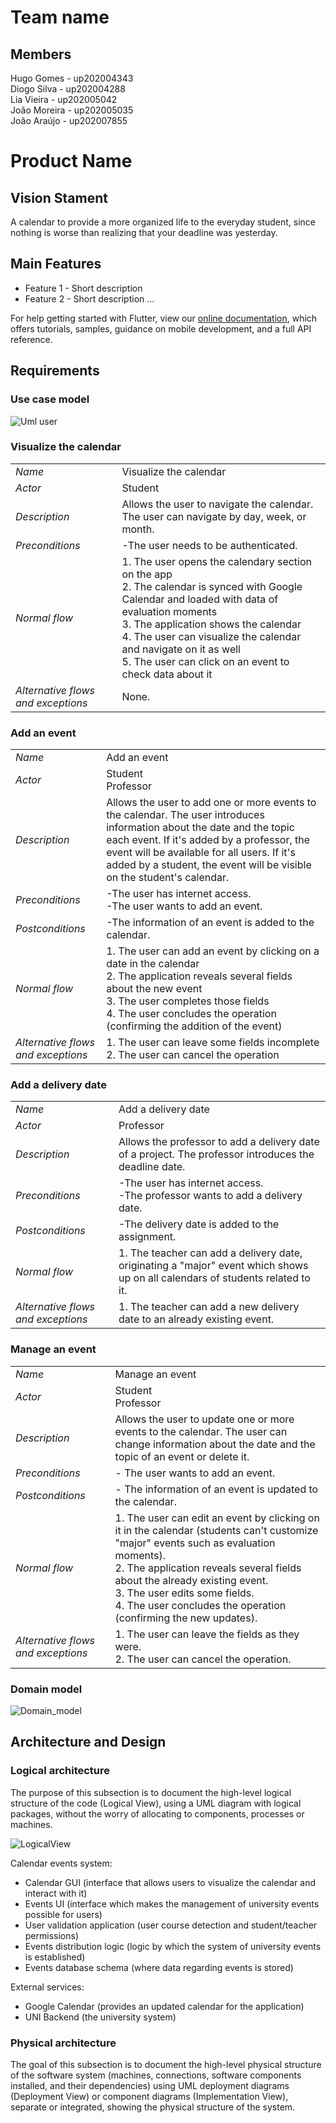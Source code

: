 
# Team name

## Members

Hugo Gomes - up202004343 <br />
Diogo Silva - up202004288 <br />
Lia Vieira - up202005042 <br />
João Moreira - up202005035 <br />
João Araújo - up202007855 <br />

# Product Name

## Vision Stament
A calendar to provide a more organized life to the everyday student, since nothing is worse than realizing that your deadline was yesterday.

## Main Features
 - Feature 1 - Short description
 - Feature 2 - Short description
...

For help getting started with Flutter, view our
[online documentation](https://flutter.dev/docs), which offers tutorials,
samples, guidance on mobile development, and a full API reference.

## Requirements

### Use case model 
![Uml user](https://user-images.githubusercontent.com/80840030/160202981-940749f1-6fd2-47bc-a2e5-e474b5e46238.jpeg)

###  Visualize the calendar

|||
| --- | --- |
| *Name* | Visualize the calendar |
| *Actor* | Student | 
| *Description* | Allows the user to navigate the calendar. The user can navigate by day, week, or month. |
| *Preconditions* | -The user needs to be authenticated.<br> |
| *Normal flow* | 1. The user opens the calendary section on the app <br> 2. The calendar is synced with Google Calendar and loaded with data of evaluation moments <br> 3. The application shows the calendar <br> 4. The user can visualize the calendar and navigate on it as well <br> 5. The user can click on an event to check data about it |
| *Alternative flows and exceptions* | None. |


### Add an event

|||
| --- | --- |
| *Name* | Add an event |
| *Actor* |  Student <br> Professor | 
| *Description* | Allows the user to add one or more events to the calendar. The user introduces information  about the date and the topic each event. If it's added by a professor, the event will be available for all users. If it's added by a student, the event will be visible on the student's calendar. |
| *Preconditions* | -The user has internet access. <br> -The user wants to add an event. |
| *Postconditions* | -The information of an event is added to the calendar. |
| *Normal flow* | 1. The user can add an event by clicking on a date in the calendar <br> 2. The application reveals several fields about the new event <br> 3. The user completes those fields <br> 4. The user concludes the operation (confirming the addition of the event) |
| *Alternative flows and exceptions* | 1. The user can leave some fields incomplete <br> 2. The user can cancel the operation |


### Add a delivery date

|||
| --- | --- |
| *Name* | Add a delivery date |
| *Actor* | Professor | 
| *Description* | Allows the professor to add a delivery date of a project. The professor introduces the deadline date. |
| *Preconditions* | -The user has internet access. <br> -The professor wants to add a delivery date. |
| *Postconditions* | -The delivery date is added to the assignment. |
| *Normal flow* | 1. The teacher can add a delivery date, originating a "major" event which shows up on all calendars of students related to it. |
| *Alternative flows and exceptions* | 1. The teacher can add a new delivery date to an already existing event. |


### Manage an event

|||
| --- | --- |
| *Name* | Manage an event |
| *Actor* | Student <br> Professor | 
| *Description* | Allows the user to update one or more events to the calendar. The user can change information about the date and the topic of an event or delete it.  |
| *Preconditions* | - The user wants to add an event. |
| *Postconditions* | - The information of an event is updated to the calendar. |
| *Normal flow* | 1. The user can edit an event by clicking on it in the calendar (students can't customize "major" events such as evaluation moments). <br> 2. The application reveals several fields about the already existing event. <br> 3. The user edits some fields. <br> 4. The user concludes the operation (confirming the new updates). |
| *Alternative flows and exceptions* | 1. The user can leave the fields as they were. <br> 2. The user can cancel the operation. |


### Domain model

![Domain_model](https://user-images.githubusercontent.com/80840030/161306659-ce1ba5a3-a912-44be-87ab-98306f4b1d6c.png)

## Architecture and Design

### Logical architecture
The purpose of this subsection is to document the high-level logical structure of the code (Logical View), using a UML diagram with logical packages, without the worry of allocating to components, processes or machines.

![LogicalView](https://user-images.githubusercontent.com/82061138/162992384-18877562-5adc-4f6c-894c-12fe0f692e21.png)

Calendar events system:
- Calendar GUI (interface that allows users to visualize the calendar and interact with it)
- Events UI (interface which makes the management of university events possible for users)
- User validation application (user course detection and student/teacher permissions)
- Events distribution logic (logic by which the system of university events is established)
- Events database schema (where data regarding events is stored)

External services:
- Google Calendar (provides an updated calendar for the application)
- UNI Backend (the university system)

### Physical architecture
The goal of this subsection is to document the high-level physical structure of the software system (machines, connections, software components installed, and their dependencies) using UML deployment diagrams (Deployment View) or component diagrams (Implementation View), separate or integrated, showing the physical structure of the system.

